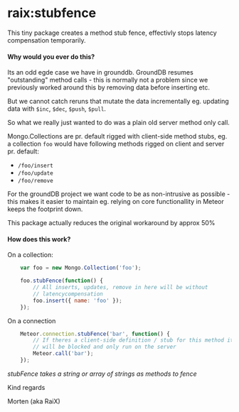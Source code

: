 raix:stubfence
==============

This tiny package creates a method stub fence, effectivly stops latency compensation temporarily.

#### Why would you ever do this?
Its an odd egde case we have in grounddb. GroundDB resumes "outstanding" method calls - this is normally not a problem since we previously worked around this by removing data before inserting etc.

But we cannot catch reruns that mutate the data incrementally eg. updating data with `$inc`, `$dec`, `$push`, `$pull`.

So what we really just wanted to do was a plain old server method only call.

Mongo.Collections are pr. default rigged with client-side method stubs, eg. a collection `foo` would have following methods rigged on client and server pr. default:

* `/foo/insert`
* `/foo/update`
* `/foo/remove`

For the groundDB project we want code to be as non-intrusive as possible - this makes it easier to maintain eg. relying on core functionallity in Meteor keeps the footprint down.

This package actually reduces the original workaround by approx 50%

#### How does this work?

On a collection:
```js
    var foo = new Mongo.Collection('foo');

    foo.stubFence(function() {
        // All inserts, updates, remove in here will be without
        // latencycompensation
        foo.insert({ name: 'foo' });
    });
```

On a connection
```js
    Meteor.connection.stubFence('bar', function() {
        // If theres a client-side definition / stub for this method it
        // will be blocked and only run on the server
        Meteor.call('bar');
    });
```
*stubFence takes a string or array of strings as methods to fence*

Kind regards

Morten (aka RaiX)
